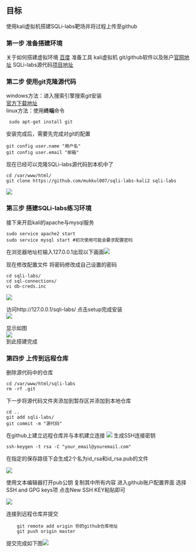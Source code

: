 ## 目标

使用kali虚拟机搭建SQLi-labs靶场并将过程上传至github

### 第一步 准备搭建环境
   关于如何搭建虚拟环境 [百度](https://www.baidu.com/) 
   准备工具 kali虚拟机 git/github软件以及账户[官网地址](https://github.com/) SQLi-labs源代码[项目地址](https://github.com/mukkul007/sqli-labs-kali2)
   ### 第二步 使用git克隆源代码
   windows方法：进入搜索引擎搜索git安装  
   [官方下载地址](https://git-scm.com/)    
   linux方法：使用**终端**命令
     
	 sudo apt-get install git  
安装完成后，需要先完成对git的配置

	git config user.name "用户名"	
	git config user.email "邮箱"
	
现在已经可以克隆SQLi-labs源代码到本机中了

    cd /var/www/html/
	git clone https://github.com/mukkul007/sqli-labs-kali2 sqli-labs
	
![](https://z3.ax1x.com/2021/05/19/g5pNan.png)
	
### 第三步 搭建SQLi-labs练习环境
接下来开启kali的apache与mysql服务  

	sudo service apache2 start
	sudo service mysql start #初次使用可能会要求配置密码

在浏览器地址栏输入127.0.0.1出现以下画面![](https://z3.ax1x.com/2021/05/19/g5PjRx.png)

现在修改配置文件  将密码修改成自己设置的密码
	
	cd sqli-labs/
	cd sql-connections/
	vi db-creds.inc
![](https://z3.ax1x.com/2021/05/19/g5FY4A.png)

访问http://127.0.0.1/sqli-labs/ 点击setup完成安装  
![](https://z3.ax1x.com/2021/05/19/g5Eag1.png)

显示如图  
![](https://z3.ax1x.com/2021/05/19/g5Eq8s.png)  
到此搭建完成
### 第四步 上传到远程仓库
删除源代码中的仓库  
    
	cd /var/www/html/sqli-labs
	rm -rf .git  
下一步将源代码文件夹添加到暂存区并添加到本地仓库  
    
	cd ..
	git add sqli-labs/
	git commit -m "源代码"  
在github上建立远程仓库并与本机建立连接
![](https://z3.ax1x.com/2021/05/19/g5X77t.png)
生成SSH连接密钥
	
	ssh-keygen -t rsa -C "your_email@youremail.com"
在指定的保存路径下会生成2个名为id_rsa和id_rsa.pub的文件

![](https://z3.ax1x.com/2021/05/19/g5vtRU.png)

使用文本编辑器打开pub公钥 复制其中所有内容 进入github账户配置界面 选择SSH and GPG keys项 点击New SSH KEY粘贴即可

![](https://z3.ax1x.com/2021/05/19/g5vcRO.png)

连接到远程仓库并提交
		
		git remote add origin 你的github仓库地址
		git push origin master
提交完成如下图![](https://z3.ax1x.com/2021/05/19/g5OHWF.png)

